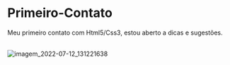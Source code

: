 # Primeiro-Contato
Meu primeiro contato com Html5/Css3, estou aberto a dicas e sugestões.
<br/><br/>

![imagem_2022-07-12_131221638](https://user-images.githubusercontent.com/106715147/178541546-0585219b-eb72-43b9-9cb6-4d822662a8b5.png)


